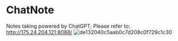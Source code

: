 # ChatNote
Notes taking powered by ChatGPT; Please refer to: http://175.24.204.121:8088/
![de132040c5aab0c7d208c0f729c1c30](https://user-images.githubusercontent.com/113314216/226141138-aefac0f3-7434-4ba3-a319-e252bb314a7e.png)
